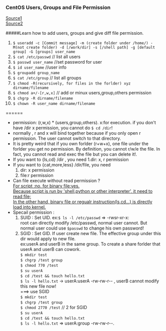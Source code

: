 ### CentOS Users, Groups and File Permission  
[Source1](https://www.udemy.com/linux-administration/learn/v4/t/lecture/3206434)    
[Source2](http://linux.vbird.org/linux_basic/0220filemanager.php)  

#####Learn how to add users, groups and give diff file permission.    
1. `$ useradd -c [Commit message] -m (create folder under /home/) -M(not create folder) -d [/work/dir] -s [/shell path] -g [default group] -G [groups] user_name`   
2. `$ cat /etc/passwd` // list all users  
3. `$ passwd user_name`  //set password for user  
4. `$ id user_name` //user info  
5. `$ groupadd group_name`  
6. `$ cat /etc/group` // list all groups    
6. `$ chmod -R(recursively, for files in the forlder) xyz dirname/filename`      
7. `$ chmod a+/-[r,w,x]` // add or minux users,group,others permission    
7. `$ chgrp -R dirname/filename`    
10. `$ chown -R user_name dirname/filename`   

======  
* permission: (r,w,x) * (users,group,others). x:for execution. if you don't have /dir x permission, you cannot do `$ cd /dir`!  
* normally , r and x will bind together because if you only open r permission. The user cannot switch to that directory.  
* It is pretty weird that if you own forlder (r+w+x), one file under the forlder you get no permission. By definition, you cannot r/w/e the file. In fact, you cannot read and exec the file but you can delete it!.  
* If you want to {ls,cd} /dir , you need 
	1.dir: x, r permission
* If you want to {cat,more,less} /dir/file,  you need  
	1. dir: x permission
	2. file:r permission
* Can file execute without read permission ?   
[For script :no, for binary file:yes.   
Because script is run by 'shell,python or other interpreter', it need to read file;   
In the other hand, binary file or regualr instruction(ls,cd...) is directly load into kernel.](http://unix.stackexchange.com/questions/34202/can-a-script-be-executable-but-not-readable)  
* Specail permission :
	1. SUID : Set UID. ex:`$ ls -l /etc/passwd` => -rwsr-xr-x:  
	root can directly modify /etc/passwd, normal user cannot. But normal user could use `$passwd` to change his own password!  
	2. SGID : Set GID. If user create new file. The effective group under this dir would apply to new file.  
	ex:userA and userB in the same group. To create a share forlder that userA and userB can cowork.    
	`$ mkdir test`  
	`$ chgrp /test group`  
	`$ chmod 770 /test`  
	`$ su userA`  
	`$ cd /test && touch hello.txt`   
	`$ ls -l hello.txt` -> userA:userA -rw-rw-r-- , userB cannot modify this new file now!  
	===> use SGID    
	`$ mkdir test`  
	`$ chgrp /test group`  
	`$ chmod 2770 /test` // 2 for SGID  
	`$ su userA`  
	`$ cd /test && touch hello.txt`   
	`$ ls -l hello.txt` => userA:group -rw-rw-r--.  
  
  
